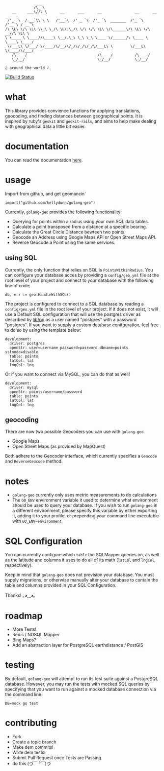 ```
              ___                                                              
             /\_ \                                                             
   __     ___\//\ \      __      ___      __               __      __    ___   
 /'_ `\  / __`\\ \ \   /'__`\  /' _ `\  /'_ `\  _______  /'_ `\  /'__`\ / __`\ 
/\ \L\ \/\ \L\ \\_\ \_/\ \L\.\_/\ \/\ \/\ \L\ \/\______\/\ \L\ \/\  __//\ \L\ \
\ \____ \ \____//\____\ \__/.\_\ \_\ \_\ \____ \/______/\ \____ \ \____\ \____/
 \/___L\ \/___/ \/____/\/__/\/_/\/_/\/_/\/___L\ \        \/___L\ \/____/\/___/ 
   /\____/                                /\____/          /\____/             
   \_/__/                                 \_/__/           \_/__/              

♫ around the world ♪
```
[![Build Status](https://travis-ci.org/kellydunn/go-art.png)](https://travis-ci.org/kellydunn/golang-geo)
# what 

This library provides convience functions for applying translations, geocoding, and finding distances between geographical points.  It is inspired by ruby's `geokit` and `geokit-rails`, and aims to help make dealing with geographical data a little bit easier.

# documentation

You can read the documentation [here](http://godoc.org/github.com/kellydunn/golang-geo).

# usage

Import from github, and get geomancin'

```
import("github.com/kellydunn/golang-geo")
```

Currently, `golang-geo` provides the following functionality:

  - Querying for points within a radius using your own SQL data tables.
  - Calculate a point transposed from a distance at a specific bearing.
  - Calculate the Great Circle Distance bewteen two points.
  - Geocode an Address using Google Maps API or Open Street Maps API.
  - Reverse Geocode a Point using the same services.

## using SQL

Currently, the only function that relies on SQL is `PointsWithinRadius`.  You can configure your database acces by providing a `config/geo.yml` file at the root level of your project and connect to your database with the following line of code:

```
db, err := geo.HandleWithSQL()
```

The project is configured to connect to a SQL database by reading a `config/geo.yml` file in the root level of your project.  If it does not exist, it will use a Default SQL configuration that will use the postgres driver as described by [lib/pq](http://github.com/lib/pq) as a user named "postgres" with a password "postgres".  If you want to supply a custom database conifguration, feel free to do so by using the template below:

```
development:
  driver: postgres
  openStr: user=username password=password dbname=points sslmode=disable
  table: points
  latCol: lat
  lngCol: lng
```

Or if you want to connect via MySQL, you can do that as well!

```
development:
  driver: mysql
  openStr: points/username/password
  table: points
  latCol: lat
  lngCol: lng  
```

## geocoding

There are now two possible Geocoders you can use with `golang-geo`

  - Google Maps 
  - Open Street Maps (as provided by MapQuest)

Both adhere to the Geocoder interface, which currently specifies a `Geocode` and `ReverseGeocode` method.  

# notes

  - `golang-geo` currently only uses metric measurements to do calculations
  - The `GO_ENV` environment variable it used to determine what environment should be used to query your database.  If you wish to run `golang-geo` in a different environment, please specify this variable by either exporting it, adding it to your profile, or prepending your command line executable with `GO_ENV=environment`

# SQL Configuration

You can currently configure which `table` the SQLMapper queries on, as well as the latitude and columns it uses to do all of its math (`latCol` and `lngCol`, respectively).

Keep in mind that `golang-geo` does not provision your database.  You must supply migrations, or otherwise manually alter your database to contain the table and columns provided in your SQL Configuration.

Thanks! ｡◕‿◕｡

# roadmap
  - More Tests!
  - Redis / NOSQL Mapper
  - Bing Maps?
  - Add an abstraction layer for PostgreSQL earthdistance / PostGIS

# testing

By default, `golang-geo` will attempt to run its test suite against a PostgreSQL database.  However, you may run the tests with mocked SQL queries by specifying that you want to run against a mocked database connection via the command line:

```
DB=mock go test
```

# contributing
  - Fork
  - Create a topic branch
  - Make dem commits!
  - Write dem tests!
  - Submit Pull Request once Tests are Passing
  - do this (づ￣ ³￣)づ